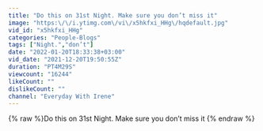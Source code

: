 ```yaml
---
title: "Do this on 31st Night. Make sure you don’t miss it"
image: "https:\/\/i.ytimg.com\/vi\/x5hkfxi_HHg\/hqdefault.jpg"
vid_id: "x5hkfxi_HHg"
categories: "People-Blogs"
tags: ["Night.","don’t"]
date: "2022-01-20T18:33:38+03:00"
vid_date: "2021-12-20T19:50:55Z"
duration: "PT4M29S"
viewcount: "16244"
likeCount: ""
dislikeCount: ""
channel: "Everyday With Irene"
---
```

{% raw %}Do this on 31st Night. Make sure you don’t miss it {% endraw %}

